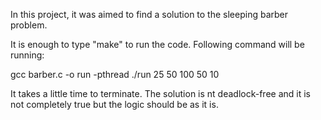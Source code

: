 In this project, it was aimed to find a solution to the sleeping barber problem.

It is enough to type "make" to run the code. 
Following command will be running:

gcc barber.c -o run -pthread
	./run 25 50 100 50 10
	
It takes a little time to terminate. The solution is nt deadlock-free and it is not completely true but the logic should be as it is. 
